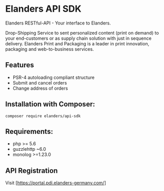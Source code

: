 Elanders API SDK
=========================

Elanders RESTful-API - Your interface to Elanders.

Drop-Shipping Service to sent personalized content (print on demand) to your end-customers or as supply chain solution with just in sequence delivery. 
Elanders Print and Packaging is a leader in print innovation, packaging and web-to-business services. 


Features
--------

* PSR-4 autoloading compliant structure
* Submit and cancel orders
* Change address of orders


Installation with Composer:
--------

`composer require elanders/api-sdk`


Requirements:
--------

* php >= 5.6
* guzzlehttp ~6.0
* monolog >=1.23.0


API Registration
--------

Visit [https://portal.pdi.elanders-germany.com/]

